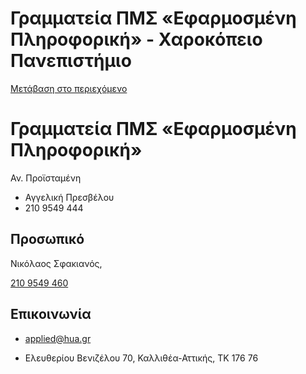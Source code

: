 Γραμματεία ΠΜΣ «Εφαρμοσμένη Πληροφορική» - Χαροκόπειο Πανεπιστήμιο
===============

[Μετάβαση στο περιεχόμενο](https://www.hua.gr/administrative-serv/%CE%B3%CF%81%CE%B1%CE%BC%CE%BC%CE%B1%CF%84%CE%B5%CE%AF%CE%B1-%CF%80%CE%BC%CF%83-%CE%B5%CF%86%CE%B1%CF%81%CE%BC%CE%BF%CF%83%CE%BC%CE%AD%CE%BD%CE%B7-%CF%80%CE%BB%CE%B7%CF%81%CE%BF%CF%86%CE%BF/#content "Μετάβαση στο περιεχόμενο")

Γραμματεία ΠΜΣ «Εφαρμοσμένη Πληροφορική»
========================================

Αν. Προϊσταμένη

*   Αγγελική Πρεσβέλου
*   210 9549 444

Προσωπικό
---------

Νικόλαος Σφακιανός,

[210 9549 460](tel:210%209549%20460)

Επικοινωνία
-----------

*   applied@hua.gr

*   Ελευθερίου Βενιζέλου 70, Καλλιθέα-Αττικής, ΤΚ 176 76
